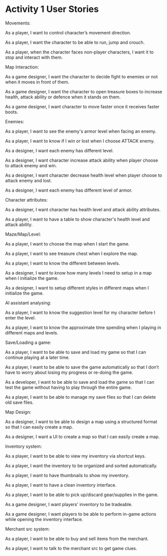 # Activity 1 User Stories

Movements:

As a player, I want to control character’s movement direction.

As a player, I want the character to be able to run, jump and crouch.

As a player, when the character faces non-player characters, I want it to stop and interact with them.

Map Interaction:

As a game designer, I want the character to decide fight to enemies or not when it moves in front of them.

As a game designer, I want the character to open treasure boxes to increase health, attack ability or defence when it stands on them.

As a game designer, I want character to move faster once it receives faster boots.


Enemies: 

As a player, I want to see the enemy's armor level when facing an enemy.

As a player, I want to know if I win or lost when I choose ATTACK enemy.

As a designer, I want each enemy has different level.

As a designer, I want character increase attack ability when player choose to attack enemy and win.

As a designer, I want character decrease health level when player choose to attack enemy and lost.

As a designer, I want each enemy has different level of armor.

Character attributes:

As a designer, I want character has health level and attack ability attributes.

As a player, I want to have a table to show character's health level and attack ability.


Maze/Map/Level:

As a player, I want to choose the map when I start the game.

As a player, I want to see treasure chest when I explore the map.

As a player, I want to know the different between levels.

As a designer, I want to know how many levels I need to setup in a map when I initialize the game.

As a designer, I want to setup different styles in different maps when I initialize the game.

AI assistant analysing:

As a player, I want to know the suggestion level for my character before I enter the level.

As a player, I want to know the approximate time spending when I playing in different maps and levels.

Save/Loading a game:

As a player, I want to be able to save and load my game so that I can continue playing at a later time.

As a player, I want to be able to save the game automatically so that I don’t have to worry about losing my progress or re-doing the game.

As a developer, I want to be able to save and load the game so that I can test the game without having to play through the entire game.

As a player, I want to be able to manage my save files so that I can delete old save files.

Map Design:

As a designer, I want to be able to design a map using a structured format so that I can easily create a map.

As a designer, I want a UI to create a map so that I can easily create a map.

Inventory system:

As a player, I want to be able to view my inventory via shortcut keys.

As a player, I want the inventory to be organized and sorted automatically.

As a player, I want to have thumbnails to show my inventory.

As a player, I want to have a clean inventory interface.

As a player, I want to be able to pick up/discard gear/supplies in the game.

As a game designer, I want players' inventory to be tradeable.

As a game designer, I want players to be able to perform in-game actions while opening the inventory interface.

Merchant src system:

As a player, I want to be able to buy and sell items from the merchant.

As a player, I want to talk to the merchant src to get game clues.

